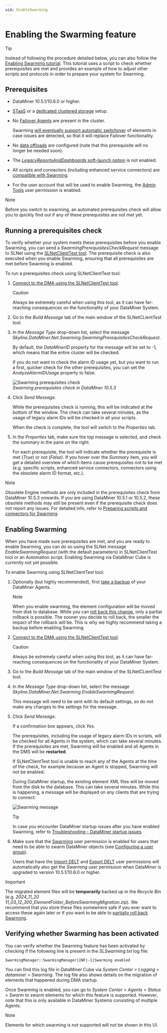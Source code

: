 ```yaml
---
uid: EnableSwarming
---
```


# Enabling the Swarming feature

> [!TIP]
> Instead of following the procedure detailed below, you can also follow the [Enabling Swarming tutorial](xref:Swarming_Tutorial_Enable). This tutorial uses a script to check whether prerequisites are met and provides an example of how to adjust other scripts and protocols in order to prepare your system for Swarming.

## Prerequisites

- DataMiner 10.5.1/10.6.0 or higher.

- [STaaS](xref:STaaS) or a [dedicated clustered storage](xref:Configuring_dedicated_clustered_storage) setup.

- No [Failover Agents](xref:About_DMA_Failover) are present in the cluster.

  Swarming [will eventually support automatic switchover](xref:Swarming#upcoming-features) of elements in case issues are detected, so that it will replace Failover functionality.

- No [data offloads](xref:Offload_database) are configured (note that this prerequisite will no longer be needed soon).

- The [*LegacyReportsAndDashboards* soft-launch option](xref:Overview_of_Soft_Launch_Options#legacyreportsanddashboards) is not enabled.

- All scripts and connectors (including enhanced service connectors) are [compatible with Swarming](xref:SwarmingPrepare).

- For the user account that will be used to enable Swarming, the [Admin Tools](xref:DataMiner_user_permissions#modules--system-configuration--tools--admin-tools) user permission is enabled.

> [!NOTE]
> Before you switch to swarming, an automated prerequisites check will allow you to quickly find out if any of these prerequisites are not met yet.

## Running a prerequisites check

To verify whether your system meets these prerequisites before you enable Swarming, you can send a *SwarmingPrerequisitesCheckRequest* message to SLNet using the [SLNetClientTest tool](xref:SLNetClientTest_tool). The prerequisite check is also executed when you enable Swarming, ensuring that all prerequisites are met before Swarming is enabled.

To run a prerequisites check using SLNetClientTest tool:

1. [Connect to the DMA using the SLNetClientTest tool](xref:Connecting_to_a_DMA_with_the_SLNetClientTest_tool).

   > [!CAUTION]
   > Always be extremely careful when using this tool, as it can have far-reaching consequences on the functionality of your DataMiner System.

1. Go to the *Build Message* tab of the main window of the SLNetCLientTest tool.

1. In the *Message Type* drop-down list, select the message *Skyline.DataMiner.Net.Swarming.SwarmingPrerequisitesCheckRequest*.

   By default, the *DataMinerID* property for the message will be set to -1, which means that the entire cluster will be checked.

   If you do not want to check the alarm ID usage yet, but you want to run a first, quicker check for the other prerequisites, you can set the *AnalyzeAlarmIDUsage* property to false.

   ![Swarming prerequisites check](~/dataminer/images/Swarming_prerequisite_check.png)<br>*Swarming prerequisites check in DataMiner 10.5.3*

1. Click *Send Message*.

   While the prerequisites check is running, this will be indicated at the bottom of the window. The check can take several minutes, as the usage of legacy alarm IDs will be checked in all your scripts.

    When the check is complete, the tool will switch to the *Properties* tab.

1. In the *Properties* tab, make sure the top message is selected, and check the summary in the pane on the right.

   For each prerequisite, the tool will indicate whether the prerequisite is met (*True*) or not (*False*). If you hover over the *Summary* item, you will get a detailed overview of which items cause prerequisites not to be met (e.g. specific scripts, enhanced service connectors, connectors using the obsolete alarm ID format, etc.).

> [!NOTE]
> Obsolete Engine methods are only included in the prerequisites check from DataMiner 10.5.3 onwards<!--RN 42073-->. If you are using DataMiner 10.5.1 or 10.5.2, these obsolete methods may still be present even if the prerequisite check does not report any issues. For detailed info, refer to [Preparing scripts and connectors for Swarming](xref:SwarmingPrepare#obsolete-engine-methods).

## Enabling Swarming

When you have made sure prerequisites are met, and you are ready to enable Swarming, you can do so using the SLNet message *EnableSwarmingRequest* (with the default parameters) in SLNetClientTest tool or an Automation script. Enabling Swarming via DataMiner Cube is currently not yet possible.

To enable Swarming using SLNetClientTest tool:

1. Optionally (but highly recommended), first [take a backup](xref:Backing_up_a_DataMiner_Agent) of your DataMiner Agents.

   > [!NOTE]
   > When you enable swarming, the element configuration will be moved from disk to database. While you can [roll back this change](xref:SwarmingRollback), only a partial rollback is possible. The sooner you decide to roll back, the smaller the impact of the rollback will be. This is why we highly recommend taking a backup before enabling Swarming.

1. [Connect to the DMA using the SLNetClientTest tool](xref:Connecting_to_a_DMA_with_the_SLNetClientTest_tool).

   > [!CAUTION]
   > Always be extremely careful when using this tool, as it can have far-reaching consequences on the functionality of your DataMiner System.

1. Go to the *Build Message* tab of the main window of the SLNetCLientTest tool.

1. In the *Message Type* drop-down list, select the message *Skyline.DataMiner.Net.Swarming.EnableSwarmingRequest*.

   This message will need to be sent with its default settings, so do not make any changes to the settings for the message.

1. Click *Send Message*.

   If a confirmation box appears, click *Yes*.

   The prerequisites, including the usage of legacy alarm IDs in scripts, will be checked for all Agents in the system, which can take several minutes. If the prerequisites are met, Swarming will be enabled and all Agents in the DMS will be **restarted**.

   If SLNetClientTest tool is unable to reach any of the Agents at the time of the check, for example because an Agent is stopped, Swarming will not be enabled.<!-- RN 41217 -->

   During DataMiner startup, the existing element XML files will be moved from the disk to the database. This can take several minutes. While this is happening, a message will be displayed on any clients that are trying to connect.

   ![Swarming message](~/dataminer/images/Swarming_message.jpg)

   > [!TIP]
   > In case you encounter DataMiner startup issues after you have enabled Swarming, refer to [Troubleshooting - DataMiner startup issues](xref:Troubleshooting_Startup_Issues#swarming-issue).

1. Make sure that the [Swarming](xref:DataMiner_user_permissions#modules--swarming) user permission is enabled for users that need to be able to swarm DataMiner objects (see [Configuring a user group](xref:Configuring_a_user_group)).

   Users that have the [Import DELT](xref:DataMiner_user_permissions#general--elements--import-delt) and [Export DELT](xref:DataMiner_user_permissions#general--elements--import-delt) user permissions will automatically also get the *Swarming* user permission when DataMiner is upgraded to version 10.5.1/10.6.0 or higher.

> [!IMPORTANT]
> The migrated element files will be **temporarily** backed up in the *Recycle Bin* (e.g. *2024_11_20 11_03_12_300_ElementFolder_BeforeSwarmingMigration.zip*). We recommend that you store these files somewhere safe if you ever want to access these again later or if you want to be able to [partially roll back Swarming](wref:SwarmingRollback).

## Verifying whether Swarming has been activated

You can verify whether the Swarming feature has been activated by checking if the following line is present in the *SLSwarming.txt* log file:

`SwarmingManager::SwarmingManager|INF|-1|Swarming enabled`

You can find this log file in DataMiner Cube via *System Center* > *Logging* > *dataminer* > *Swarming*. The log file also shows details on the migration of elements that happened during DMA startup.

Once Swarming is enabled, you can go to *System Center* > *Agents* > *Status* > *Swarm* to swarm elements for which this feature is supported. However, note that this is only available in DataMiner Systems consisting of multiple Agents.

> [!NOTE]
> Elements for which swarming is not supported will not be shown in this UI.

